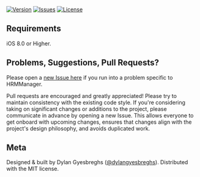  [![Version](http://img.shields.io/cocoapods/v/HRMManager.svg?style=flat)](http://cocoapods.org/pods/HRMManager)
[![Issues](https://img.shields.io/github/issues/dylangyesbreghs/HRMManager.svg)](http://cocoapods.org/pods/HRMManager)
[![License](https://img.shields.io/badge/license-MIT-blue.svg)](LICENSE)

## Requirements
iOS 8.0 or Higher.

## Problems, Suggestions, Pull Requests?
Please open a [new Issue here](https://github.com/dylangyesbreghs/HRMManager/issues/new) if you run into a problem specific to HRMManager.

Pull requests are encouraged and greatly appreciated! Please try to maintain consistency with the existing code style. If you're considering taking on significant changes or additions to the project, please communicate in advance by opening a new Issue. This allows everyone to get onboard with upcoming changes, ensures that changes align with the project's design philosophy, and avoids duplicated work.

## Meta
Designed & built by Dylan Gyesbreghs ([@dylangyesbreghs](https://github.com/dylangyesbreghs)). Distributed with the MIT license.
